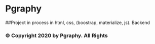 # Pgraphy
##Project in process in html, css, (boostrap, materialize, js). Backend
### © Copyright 2020 by Pgraphy. All Rights
